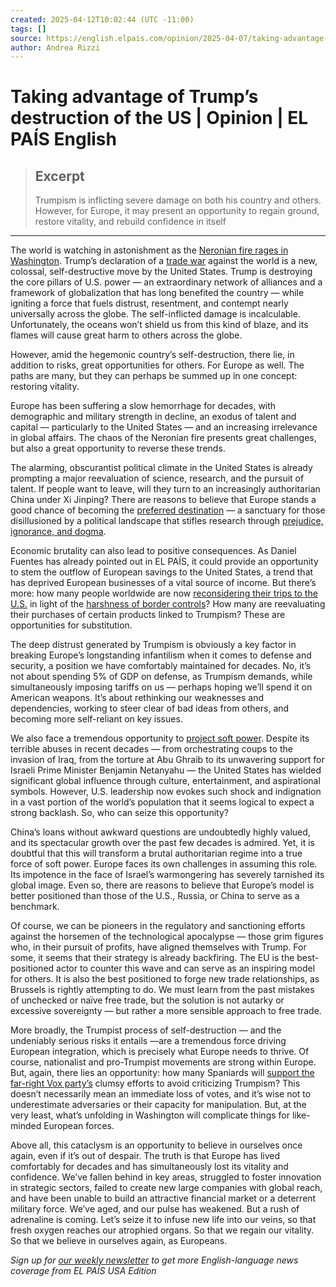 ```yaml
---
created: 2025-04-12T10:02:44 (UTC -11:00)
tags: []
source: https://english.elpais.com/opinion/2025-04-07/taking-advantage-of-trumps-destruction-of-the-us.html
author: Andrea Rizzi
---
```


# Taking advantage of Trump’s destruction of the US | Opinion | EL PAÍS English

> ## Excerpt
> Trumpism is inflicting severe damage on both his country and others. However, for Europe, it may present an opportunity to regain ground, restore vitality, and rebuild confidence in itself

---
The world is watching in astonishment as the [Neronian fire rages in Washington](https://english.elpais.com/economy-and-business/2025-04-07/how-trumps-tariffs-are-affecting-the-market-the-stampede-that-wiped-5-trillion-off-wall-street.html). Trump’s declaration of a [trade war](https://english.elpais.com/economy-and-business/2025-04-07/the-dollar-under-pressure-why-trumps-trade-war-is-also-a-currency-war.html) against the world is a new, colossal, self-destructive move by the United States. Trump is destroying the core pillars of U.S. power — an extraordinary network of alliances and a framework of globalization that has long benefited the country — while igniting a force that fuels distrust, resentment, and contempt nearly universally across the globe. The self-inflicted damage is incalculable. Unfortunately, the oceans won’t shield us from this kind of blaze, and its flames will cause great harm to others across the globe.

However, amid the hegemonic country’s self-destruction, there lie, in addition to risks, great opportunities for others. For Europe as well. The paths are many, but they can perhaps be summed up in one concept: restoring vitality.

Europe has been suffering a slow hemorrhage for decades, with demographic and military strength in decline, an exodus of talent and capital — particularly to the United States — and an increasing irrelevance in global affairs. The chaos of the Neronian fire presents great challenges, but also a great opportunity to reverse these trends.

The alarming, obscurantist political climate in the United States is already prompting a major reevaluation of science, research, and the pursuit of talent. If people want to leave, will they turn to an increasingly authoritarian China under Xi Jinping? There are reasons to believe that Europe stands a good chance of becoming the [preferred destination](https://english.elpais.com/science-tech/2025-03-27/us-scientists-who-want-to-move-to-europe-because-of-trump-speak-out-im-scared-of-fascism.html) — a sanctuary for those disillusioned by a political landscape that stifles research through [prejudice, ignorance, and dogma](https://english.elpais.com/science-tech/2025-04-05/john-hartwig-chemist-the-situation-for-science-in-the-united-states-is-terrible-these-are-the-steps-of-authoritarian-regimes-to-take-power.html).

Economic brutality can also lead to positive consequences. As Daniel Fuentes has already pointed out in EL PAÍS, it could provide an opportunity to stem the outflow of European savings to the United States, a trend that has deprived European businesses of a vital source of income. But there’s more: how many people worldwide are now [reconsidering their trips to the U.S.](https://english.elpais.com/economy-and-business/2025-04-05/the-tariff-boomerang-effect-how-trumps-move-could-hurt-international-tourism.html) in light of the [harshness of border controls](https://english.elpais.com/usa/2025-03-27/fear-of-rejection-and-aversion-to-trump-us-tourism-industry-braces-for-fall-in-international-visitors.html)? How many are reevaluating their purchases of certain products linked to Trumpism? These are opportunities for substitution.

The deep distrust generated by Trumpism is obviously a key factor in breaking Europe’s longstanding infantilism when it comes to defense and security, a position we have comfortably maintained for decades. No, it’s not about spending 5% of GDP on defense, as Trumpism demands, while simultaneously imposing tariffs on us — perhaps hoping we’ll spend it on American weapons. It’s about rethinking our weaknesses and dependencies, working to steer clear of bad ideas from others, and becoming more self-reliant on key issues.

We also face a tremendous opportunity to [project soft power](https://english.elpais.com/usa/2025-03-24/trump-renounces-the-international-influence-of-soft-power.html). Despite its terrible abuses in recent decades — from orchestrating coups to the invasion of Iraq, from the torture at Abu Ghraib to its unwavering support for Israeli Prime Minister Benjamin Netanyahu — the United States has wielded significant global influence through culture, entertainment, and aspirational symbols. However, U.S. leadership now evokes such shock and indignation in a vast portion of the world’s population that it seems logical to expect a strong backlash. So, who can seize this opportunity?

China’s loans without awkward questions are undoubtedly highly valued, and its spectacular growth over the past few decades is admired. Yet, it is doubtful that this will transform a brutal authoritarian regime into a true force of soft power. Europe faces its own challenges in assuming this role. Its impotence in the face of Israel’s warmongering has severely tarnished its global image. Even so, there are reasons to believe that Europe’s model is better positioned than those of the U.S., Russia, or China to serve as a benchmark.

Of course, we can be pioneers in the regulatory and sanctioning efforts against the horsemen of the technological apocalypse — those grim figures who, in their pursuit of profits, have aligned themselves with Trump. For some, it seems that their strategy is already backfiring. The EU is the best-positioned actor to counter this wave and can serve as an inspiring model for others. It is also the best positioned to forge new trade relationships, as Brussels is rightly attempting to do. We must learn from the past mistakes of unchecked or naïve free trade, but the solution is not autarky or excessive sovereignty — but rather a more sensible approach to free trade.

More broadly, the Trumpist process of self-destruction — and the undeniably serious risks it entails —are a tremendous force driving European integration, which is precisely what Europe needs to thrive. Of course, nationalist and pro-Trumpist movements are strong within Europe. But, again, there lies an opportunity: how many Spaniards will [support the far-right Vox party’s](https://english.elpais.com/international/2025-02-24/elon-musk-shows-support-for-spains-far-right-party-vox-will-win-the-next-election.html) clumsy efforts to avoid criticizing Trumpism? This doesn’t necessarily mean an immediate loss of votes, and it’s wise not to underestimate adversaries or their capacity for manipulation. But, at the very least, what’s unfolding in Washington will complicate things for like-minded European forces.

Above all, this cataclysm is an opportunity to believe in ourselves once again, even if it’s out of despair. The truth is that Europe has lived comfortably for decades and has simultaneously lost its vitality and confidence. We’ve fallen behind in key areas, struggled to foster innovation in strategic sectors, failed to create new large companies with global reach, and have been unable to build an attractive financial market or a deterrent military force. We’ve aged, and our pulse has weakened. But a rush of adrenaline is coming. Let’s seize it to infuse new life into our veins, so that fresh oxygen reaches our atrophied organs. So that we regain our vitality. So that we believe in ourselves again, as Europeans.

_Sign up for_ [_our weekly newsletter_](https://plus.elpais.com/newsletters/lnp/1/333/?lang=en) _to get more English-language news coverage from EL PAÍS USA Edition_
